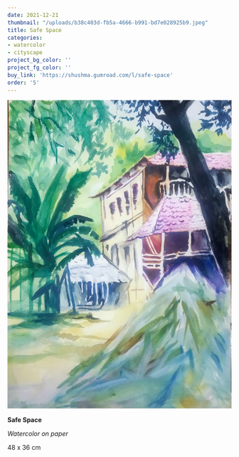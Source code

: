 ```yaml
---
date: 2021-12-21
thumbnail: "/uploads/b38c403d-fb5a-4666-b991-bd7e028925b9.jpeg"
title: Safe Space
categories:
- watercolor
- cityscape
project_bg_color: ''
project_fg_color: ''
buy_link: 'https://shushma.gumroad.com/l/safe-space'
order: '5'
---
```

![](/uploads/b38c403d-fb5a-4666-b991-bd7e028925b9.jpeg)

**Safe Space**

_Watercolor on paper_

48 x 36 cm